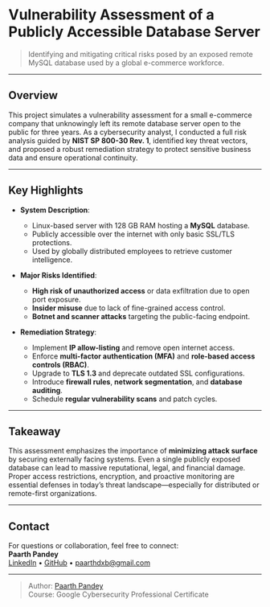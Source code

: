 # Vulnerability Assessment of a Publicly Accessible Database Server

> Identifying and mitigating critical risks posed by an exposed remote MySQL database used by a global e-commerce workforce.

---

## Overview

This project simulates a vulnerability assessment for a small e-commerce company that unknowingly left its remote database server open to the public for three years. As a cybersecurity analyst, I conducted a full risk analysis guided by **NIST SP 800-30 Rev. 1**, identified key threat vectors, and proposed a robust remediation strategy to protect sensitive business data and ensure operational continuity.

---

## Key Highlights

- **System Description**:
  - Linux-based server with 128 GB RAM hosting a **MySQL** database.
  - Publicly accessible over the internet with only basic SSL/TLS protections.
  - Used by globally distributed employees to retrieve customer intelligence.

- **Major Risks Identified**:
  - **High risk of unauthorized access** or data exfiltration due to open port exposure.
  - **Insider misuse** due to lack of fine-grained access control.
  - **Botnet and scanner attacks** targeting the public-facing endpoint.

- **Remediation Strategy**:
  - Implement **IP allow-listing** and remove open internet access.
  - Enforce **multi-factor authentication (MFA)** and **role-based access controls (RBAC)**.
  - Upgrade to **TLS 1.3** and deprecate outdated SSL configurations.
  - Introduce **firewall rules**, **network segmentation**, and **database auditing**.
  - Schedule **regular vulnerability scans** and patch cycles.

---

## Takeaway

This assessment emphasizes the importance of **minimizing attack surface** by securing externally facing systems. Even a single publicly exposed database can lead to massive reputational, legal, and financial damage. Proper access restrictions, encryption, and proactive monitoring are essential defenses in today’s threat landscape—especially for distributed or remote-first organizations.

---

## Contact

For questions or collaboration, feel free to connect:  
**Paarth Pandey**  
[LinkedIn](https://www.linkedin.com/in/paarth-pandey-13779529b/) • [GitHub](https://github.com/paarthpandey10) • paarthdxb@gmail.com

---

> Author: [Paarth Pandey](https://github.com/paarthpandey10)  
> Course: Google Cybersecurity Professional Certificate
